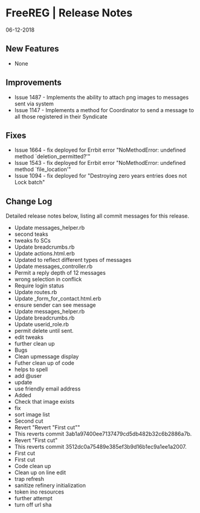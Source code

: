 __FreeREG | Release Notes__
  =======================
 06-12-2018

  __New Features__
  ----------------

  * None


  __Improvements__
  ----------------

  * Issue 1487 - Implements the ability to attach png images to messages sent via system
  * Issue 1147 - Implements a method for Coordinator to send a message to all those registered in their Syndicate


  __Fixes__
  ---------

  * Issue 1664 - fix deployed for Errbit error "NoMethodError: undefined method `deletion_permitted?'"
  * Issue 1543 - fix deployed for Errbit error "NoMethodError: undefined method `file_location'"
  * Issue 1094 - fix deployed for "Destroying zero years entries does not Lock batch" 


  __Change Log__
  ----------------

  Detailed release notes below, listing all commit messages for this release.


* Update messages_helper.rb
* second teaks
* tweaks fo SCs
* Update breadcrumbs.rb
* Update actions.html.erb
* Updated to reflect different types of messages
* Update messages_controller.rb
* Permit a reply depth of 12 messages
* wrong selection in conflick
* Require login status
* Update routes.rb
* Update _form_for_contact.html.erb
* ensure sender can see message
* Update messages_helper.rb
* Update breadcrumbs.rb
* Update userid_role.rb
* permit delete until sent.
* edit tweaks
* further clean up
* Bugs
* Clean upmessage display
* Futher clean up of code
* helps to spell
* add @user
* update
* use friendly email address
* Added
* Check that image exists
* fix
* sort image list
* Second cut
* Revert "Revert "First cut""
* This reverts commit 3ab1a97400ee7137479cd5db482b32c6b2886a7b.
* Revert "First cut"
* This reverts commit 3512dc0a75489e385ef3b9d16b1ec9a1ee1a2007.
* First cut
* First cut
* Code clean up
* Clean up on line edit
* trap refresh
* sanitize refinery initialization
* token ino resources
* further attempt
* turn off url sha